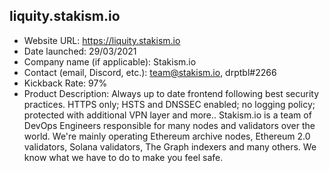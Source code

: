 ## liquity.stakism.io
- Website URL: https://liquity.stakism.io
- Date launched: 29/03/2021
- Company name (if applicable): Stakism.io 
- Contact (email, Discord, etc.): team@stakism.io, drptbl#2266
- Kickback Rate: 97%
- Product Description: Always up to date frontend following best security practices. HTTPS only; HSTS and DNSSEC enabled; no logging policy; protected with additional VPN layer and more.. Stakism.io is a team of DevOps Engineers responsible for many nodes and validators over the world. We're mainly operating Ethereum archive nodes, Ethereum 2.0 validators, Solana validators, The Graph indexers and many others. We know what we have to do to make you feel safe.
